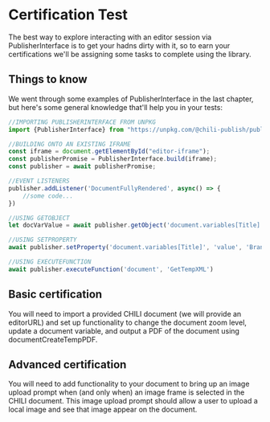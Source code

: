 # Certification Test

The best way to explore interacting with an editor session via PublisherInterface is to get your hadns dirty with it, so to earn your certifications we'll be assigning some tasks to complete using the library.

## Things to know
We went through some examples of PublisherInterface in the last chapter, but here's some general knowledge that'll help you in your tests:

```javascript
//IMPORTING PUBLISHERINTERFACE FROM UNPKG
import {PublisherInterface} from "https://unpkg.com/@chili-publish/publisher-interface@latest/dist/PublisherInterface.min.js";
```

```javascript
//BUILDING ONTO AN EXISTING IFRAME
const iframe = document.getElementById("editor-iframe");
const publisherPromise = PublisherInterface.build(iframe);
const publisher = await publisherPromise;
```

```javascript
//EVENT LISTENERS
publisher.addListener('DocumentFullyRendered', async() => {
    //some code...
})
```

```javascript
//USING GETOBJECT
let docVarValue = await publisher.getObject('document.variables[Title].value')
```

```javascript
//USING SETPROPERTY
await publisher.setProperty('document.variables[Title]', 'value', 'Brandon')
```

```javascript
//USING EXECUTEFUNCTION
await publisher.executeFunction('document', 'GetTempXML')
```

## Basic certification
You will need to import a provided CHILI document (we will provide an editorURL) and set up functionality to change the document zoom level, update a document variable, and output a PDF of the document using documentCreateTempPDF.

## Advanced certification
You will need to add functionality to your document to bring up an image upload prompt when (and only when) an image frame is selected in the CHILI document. This image upload prompt should allow a user to upload a local image and see that image appear on the document.